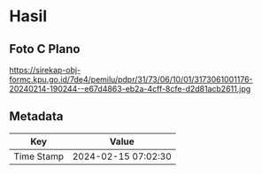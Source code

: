 # Hasil

## Foto C Plano

https://sirekap-obj-formc.kpu.go.id/7de4/pemilu/pdpr/31/73/06/10/01/3173061001176-20240214-190244--e67d4863-eb2a-4cff-8cfe-d2d81acb2611.jpg


## Metadata

| Key        | Value               |
| ---------- | ------------------- |
| Time Stamp | 2024-02-15 07:02:30 |



